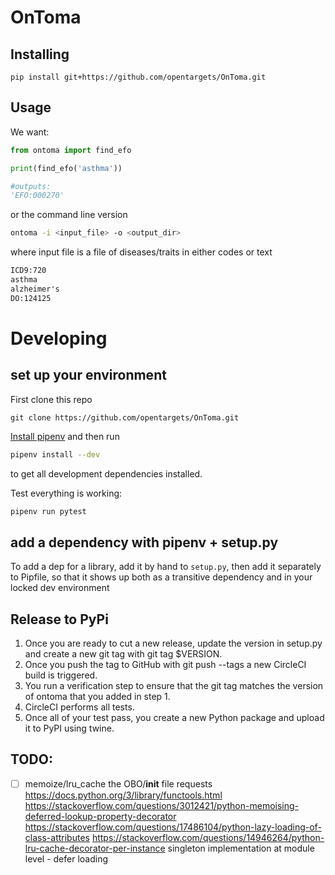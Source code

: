# OnToma

## Installing

`pip install git+https://github.com/opentargets/OnToma.git`

## Usage

We want:

```python
from ontoma import find_efo

print(find_efo('asthma'))

#outputs:
'EFO:000270'
```

or the command line version

```sh
ontoma -i <input_file> -o <output_dir>
```

where input file is a file of diseases/traits in either codes or text

```txt
ICD9:720
asthma
alzheimer's
DO:124125
```

# Developing

## set up your environment
First clone this repo

```
git clone https://github.com/opentargets/OnToma.git
```

[Install pipenv](https://pipenv.readthedocs.io/en/latest/install/#homebrew-installation-of-pipenv) and then run
```sh
pipenv install --dev
```
to get all development dependencies installed. 

Test everything is working:
```sh
pipenv run pytest
```

## add a dependency with pipenv + setup.py
To add a dep for a library, add it by hand to `setup.py`, then add it separately to Pipfile, so that it shows up both as a transitive dependency and in your locked dev environment

## Release to PyPi
1. Once you are ready to cut a new release, update the version in setup.py and create a new git tag with git tag $VERSION.
2. Once you push the tag to GitHub with git push --tags a new CircleCI build is triggered.
3. You run a verification step to ensure that the git tag matches the version of ontoma that you added in step 1.
4. CircleCI performs all tests.
5. Once all of your test pass, you create a new Python package and upload it to PyPI using twine.

## TODO:

- [ ] memoize/lru_cache the OBO/__init__ file requests
    https://docs.python.org/3/library/functools.html
    https://stackoverflow.com/questions/3012421/python-memoising-deferred-lookup-property-decorator
    https://stackoverflow.com/questions/17486104/python-lazy-loading-of-class-attributes
    https://stackoverflow.com/questions/14946264/python-lru-cache-decorator-per-instance
    singleton implementation at module level - defer loading

